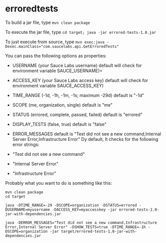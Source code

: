 # erroredtests

To build a jar file, type `mvn clean package`

To execute the jar file, type `cd target; java -jar errored-tests-1.0.jar`

To just execute from source, type `mvn exec:java -Dexec.mainClass="com.saucelabs.api.GetErroredTests"`

You can pass the following options as properties:

* USERNAME (your Sauce Labs username) default will check for environment variable SAUCE_USERNAME)=
* ACCESS_KEY (your Sauce Labs access key) default will check for environment variable SAUCE_ACCESS_KEY)
* TIME_RANGE (-1d, -1h, -1m, -1s; maximum -29d) default is "-1d"
* SCOPE (me, organization, single) default is "me"
* STATUS (errored, complete, passed, failed) default is "errored"
* DISPLAY_TESTS (false, true) default is "false"
* ERROR_MESSAGES default is "Test did not see a new command,Internal Server Error,Infrastructure Error"
Dy default, It checks for the following error strings:

* "Test did not see a new command"
* "Internal Server Error"
* "Infrastructure Error"

Probably what you want to do is something like this:
```
mvn clean package
cd target

java -DTIME_RANGE=-29 -DSCOPE=organization -DSTATUS=errored -DUSERNAME=myusername -DACCESS_KEY=myaccesskey -jar errored-tests-1.0-jar-with-dependencies.jar

java -DERROR_MESSAGES="Test did not see a new command,Infrastructure Error,Internal Server Error" -DSHOW_TESTS=true -DTIME_RANGE=-1h -DSCOPE=organization -jar target/errored-tests-1.0-jar-with-dependencies.jar
```
